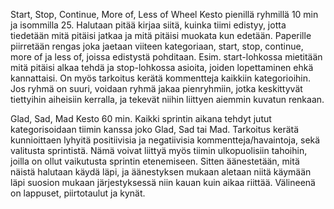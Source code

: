 Start, Stop, Continue, More of, Less of Wheel
Kesto pienillä ryhmillä 10 min ja isommilla 25. Halutaan pitää kirjaa siitä, kuinka tiimi edistyy, jotta tiedetään mitä pitäisi jatkaa ja mitä pitäisi muokata kun edetään. Paperille piirretään rengas joka jaetaan viiteen kategoriaan, start, stop, continue, more of ja less of, joissa edistystä pohditaan. Esim. start-lohkossa mietitään mitä pitäisi alkaa tehdä ja stop-lohkossa asioita, joiden lopettaminen ehkä kannattaisi. On myös tarkoitus kerätä kommentteja kaikkiin kategorioihin. Jos ryhmä on suuri, voidaan ryhmä jakaa pienryhmiin, jotka keskittyvät tiettyihin aiheisiin kerralla, ja tekevät niihin liittyen aiemmin kuvatun renkaan.

Glad, Sad, Mad
Kesto 60 min. Kaikki sprintin aikana tehdyt jutut kategorisoidaan tiimin kanssa joko Glad, Sad tai Mad. Tarkoitus kerätä kunnioittaen lyhyitä positiivisia ja negatiivisia kommentteja/havaintoja, sekä valitusta sprintistä. Nämä voivat liittyä myös tiimin ulkopuolisiin tahoihin, joilla on ollut vaikutusta sprintin etenemiseen. Sitten äänestetään, mitä näistä halutaan käydä läpi, ja äänestyksen mukaan aletaan niitä käymään läpi suosion mukaan järjestyksessä niin kauan kuin aikaa riittää. Välineenä on lappuset, piirtotaulut ja kynät.
